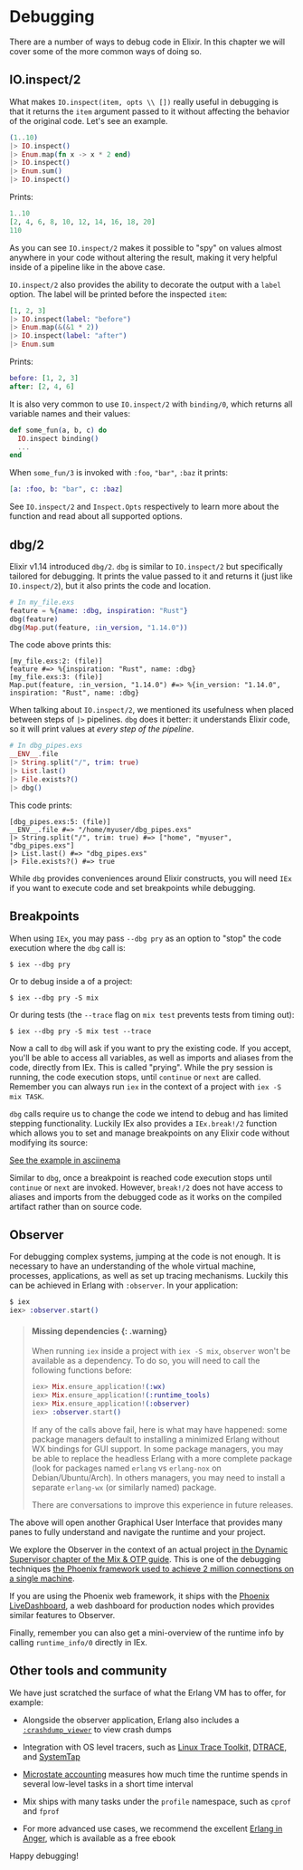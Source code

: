 # Debugging

There are a number of ways to debug code in Elixir. In this chapter we will cover some of the more common ways of doing so.

## IO.inspect/2

What makes `IO.inspect(item, opts \\ [])` really useful in debugging is that it returns the `item` argument passed to it without affecting the behavior of the original code. Let's see an example.

```elixir
(1..10)
|> IO.inspect()
|> Enum.map(fn x -> x * 2 end)
|> IO.inspect()
|> Enum.sum()
|> IO.inspect()
```

Prints:

```elixir
1..10
[2, 4, 6, 8, 10, 12, 14, 16, 18, 20]
110
```

As you can see `IO.inspect/2` makes it possible to "spy" on values almost anywhere in your code without altering the result, making it very helpful inside of a pipeline like in the above case.

`IO.inspect/2` also provides the ability to decorate the output with a `label` option. The label will be printed before the inspected `item`:

```elixir
[1, 2, 3]
|> IO.inspect(label: "before")
|> Enum.map(&(&1 * 2))
|> IO.inspect(label: "after")
|> Enum.sum
```

Prints:

```elixir
before: [1, 2, 3]
after: [2, 4, 6]
```

It is also very common to use `IO.inspect/2` with `binding/0`, which returns all variable names and their values:

```elixir
def some_fun(a, b, c) do
  IO.inspect binding()
  ...
end
```

When `some_fun/3` is invoked with `:foo`, `"bar"`, `:baz` it prints:

```elixir
[a: :foo, b: "bar", c: :baz]
```

See `IO.inspect/2` and `Inspect.Opts` respectively to learn more about the function and read about all supported options.

## dbg/2

Elixir v1.14 introduced `dbg/2`. `dbg` is similar to `IO.inspect/2` but specifically tailored for debugging. It prints the value passed to it and returns it (just like `IO.inspect/2`), but it also prints the code and location.

```elixir
# In my_file.exs
feature = %{name: :dbg, inspiration: "Rust"}
dbg(feature)
dbg(Map.put(feature, :in_version, "1.14.0"))
```

The code above prints this:

```shell
[my_file.exs:2: (file)]
feature #=> %{inspiration: "Rust", name: :dbg}
[my_file.exs:3: (file)]
Map.put(feature, :in_version, "1.14.0") #=> %{in_version: "1.14.0", inspiration: "Rust", name: :dbg}
```

When talking about `IO.inspect/2`, we mentioned its usefulness when placed between steps of `|>` pipelines. `dbg` does it better: it understands Elixir code, so it will print values at *every step of the pipeline*.

```elixir
# In dbg_pipes.exs
__ENV__.file
|> String.split("/", trim: true)
|> List.last()
|> File.exists?()
|> dbg()
```

This code prints:

```shell
[dbg_pipes.exs:5: (file)]
__ENV__.file #=> "/home/myuser/dbg_pipes.exs"
|> String.split("/", trim: true) #=> ["home", "myuser", "dbg_pipes.exs"]
|> List.last() #=> "dbg_pipes.exs"
|> File.exists?() #=> true
```

While `dbg` provides conveniences around Elixir constructs, you will need `IEx` if you want to execute code and set breakpoints while debugging.

## Breakpoints

When using `IEx`, you may pass `--dbg pry` as an option to "stop" the code execution where the `dbg` call is:

```console
$ iex --dbg pry
```

Or to debug inside a of a project:

```console
$ iex --dbg pry -S mix
```

Or during tests (the `--trace` flag on `mix test` prevents tests from timing out):

```console
$ iex --dbg pry -S mix test --trace
```

Now a call to `dbg` will ask if you want to pry the existing code. If you accept, you'll be able to access all variables, as well as imports and aliases from the code, directly from IEx. This is called "prying". While the pry session is running, the code execution stops, until `continue` or `next` are called. Remember you can always run `iex` in the context of a project with `iex -S mix TASK`.

<script id="asciicast-509509" src="https://asciinema.org/a/509509.js" async></script>

`dbg` calls require us to change the code we intend to debug and has limited stepping functionality. Luckily IEx also provides a `IEx.break!/2` function which allows you to set and manage breakpoints on any Elixir code without modifying its source:

<script type="text/javascript" src="https://asciinema.org/a/0h3po0AmTcBAorc5GBNU97nrs.js" id="asciicast-0h3po0AmTcBAorc5GBNU97nrs" async></script><noscript><p><a href="https://asciinema.org/a/0h3po0AmTcBAorc5GBNU97nrs">See the example in asciinema</a></p></noscript>

Similar to `dbg`, once a breakpoint is reached code execution stops until `continue` or `next` are invoked. However, `break!/2` does not have access to aliases and imports from the debugged code as it works on the compiled artifact rather than on source code.

## Observer

For debugging complex systems, jumping at the code is not enough. It is necessary to have an understanding of the whole virtual machine, processes, applications, as well as set up tracing mechanisms. Luckily this can be achieved in Erlang with `:observer`. In your application:

```elixir
$ iex
iex> :observer.start()
```

> #### Missing dependencies {: .warning}
>
> When running `iex` inside a project with `iex -S mix`, `observer` won't be available as a dependency. To do so, you will need to call the following functions before:
>
> ```elixir
> iex> Mix.ensure_application!(:wx)
> iex> Mix.ensure_application!(:runtime_tools)
> iex> Mix.ensure_application!(:observer)
> iex> :observer.start()
> ```
>
> If any of the calls above fail, here is what may have happened: some package managers default to installing a minimized Erlang without WX bindings for GUI support. In some package managers, you may be able to replace the headless Erlang with a more complete package (look for packages named `erlang` vs `erlang-nox` on Debian/Ubuntu/Arch). In others managers, you may need to install a separate `erlang-wx` (or similarly named) package.
>
> There are conversations to improve this experience in future releases.

The above will open another Graphical User Interface that provides many panes to fully understand and navigate the runtime and your project.

We explore the Observer in the context of an actual project [in the Dynamic Supervisor chapter of the Mix & OTP guide](../mix-and-otp/dynamic-supervisor.md). This is one of the debugging techniques [the Phoenix framework used to achieve 2 million connections on a single machine](https://phoenixframework.org/blog/the-road-to-2-million-websocket-connections).

If you are using the Phoenix web framework, it ships with the [Phoenix LiveDashboard](https://github.com/phoenixframework/phoenix_live_dashboard), a web dashboard for production nodes which provides similar features to Observer.

Finally, remember you can also get a mini-overview of the runtime info by calling `runtime_info/0` directly in IEx.

## Other tools and community

We have just scratched the surface of what the Erlang VM has to offer, for example:

  * Alongside the observer application, Erlang also includes a [`:crashdump_viewer`](https://www.erlang.org/doc/man/crashdump_viewer.html) to view crash dumps

  * Integration with OS level tracers, such as [Linux Trace Toolkit,](http://www.erlang.org/doc/apps/runtime_tools/LTTng.html) [DTRACE,](http://www.erlang.org/doc/apps/runtime_tools/DTRACE.html) and [SystemTap](http://www.erlang.org/doc/apps/runtime_tools/SYSTEMTAP.html)

  * [Microstate accounting](http://www.erlang.org/doc/man/msacc.html) measures how much time the runtime spends in several low-level tasks in a short time interval

  * Mix ships with many tasks under the `profile` namespace, such as `cprof` and `fprof`

  * For more advanced use cases, we recommend the excellent [Erlang in Anger](https://www.erlang-in-anger.com/), which is available as a free ebook

Happy debugging!
